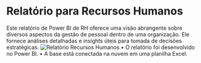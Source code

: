 # Relatório para Recursos Humanos
Este relatório de Power BI de RH oferece uma visão abrangente sobre diversos aspectos da gestão de pessoal dentro de uma organização. Ele fornece análises detalhadas e insights úteis para tomada de decisões estratégicas.
![Relatório Recursos Humanos](https://github.com/viniciuszuin/relat-rioRH/blob/vini/RELAT%C3%93RIORH.jpg?raw=true)
• O relatório foi desenvolvido no Power BI.
• A base está conectada na nuvem em uma planilha Excel.
